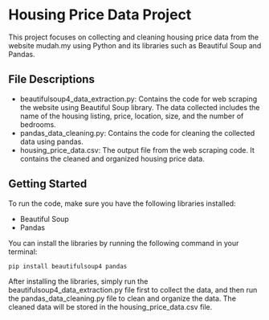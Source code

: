 # Housing Price Data Project

This project focuses on collecting and cleaning housing price data from the website mudah.my using Python and its libraries such as Beautiful Soup and Pandas.

## File Descriptions

* beautifulsoup4_data_extraction.py: Contains the code for web scraping the website using Beautiful Soup library. The data collected includes the name of the housing listing, price, location, size, and the number of bedrooms.
* pandas_data_cleaning.py: Contains the code for cleaning the collected data using pandas.
* housing_price_data.csv: The output file from the web scraping code. It contains the cleaned and organized housing price data.

## Getting Started

To run the code, make sure you have the following libraries installed:

* Beautiful Soup
* Pandas

You can install the libraries by running the following command in your terminal:

```python
pip install beautifulsoup4 pandas
```

After installing the libraries, simply run the beautifulsoup4_data_extraction.py file first to collect the data, and then run the pandas_data_cleaning.py file to clean and organize the data. The cleaned data will be stored in the housing_price_data.csv file.